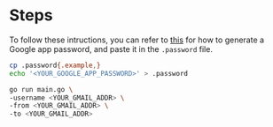 # Steps

To follow these intructions, you can refer to [this](https://support.google.com/accounts/answer/185833?hl=en)
for how to generate a Google app password, and paste it in the `.password` file.

```bash
cp .password{.example,}
echo '<YOUR_GOOGLE_APP_PASSWORD>' > .password

go run main.go \
-username <YOUR_GMAIL_ADDR> \
-from <YOUR_GMAIL_ADDR> \
-to <YOUR_GMAIL_ADDR>
```
